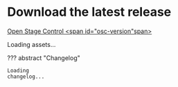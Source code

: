 # Download the latest release

<a href="https://github.com/jean-emmanuel/open-stage-control/releases/latest"> Open Stage Control <span id="osc-version"span></a>

<div id="osc-assets">Loading assets...</div>

??? abstract "Changelog"
    <div class="highlight"><pre><code id="osc-changelog">Loading changelog...</code></pre></div>


<script>

var oReq = new XMLHttpRequest();
oReq.addEventListener('load', reqListener);
oReq.open('GET', 'https://api.github.com/repos/jean-emmanuel/open-stage-control/releases/latest')
oReq.send()


function text(id,  str) {
    var el = typeof id === 'string' ? document.getElementById(id) : id
    el.textContent = str
}

function reqListener () {

    var data = JSON.parse(this.responseText)
    var date = new Date(data.published_at)

    text('osc-version', data.tag_name + ' (' + date.toLocaleDateString() + ')')

    var list = document.createElement('ul')
    for (var i in data.assets) {
        var item = document.createElement('li'),
            link = document.createElement('a')

        link.textContent = data.assets[i].name + ' (' +  (data.assets[i].size / 1024 / 1024).toFixed(1) + 'M)'
        link.href = data.assets[i].browser_download_url

        item.appendChild(link)
        list.appendChild(item)
    }
    var assets = document.getElementById('osc-assets')
    assets.innerHTML = ''
    assets.appendChild(list)

    text('osc-changelog', data.body)



}

</script>


<style>
html {
    overflow-y: scroll
}
.md-sidebar--secondary {
  display: none;
}
@media screen and (min-width: 76.25em) {
    .md-sidebar--primary {
      display: none;
    }
}
.md-content {
    margin: 0;
}
.md-content__inner {
    margin-left: .8rem;
    margin-right: .6rem;
}
</style>
